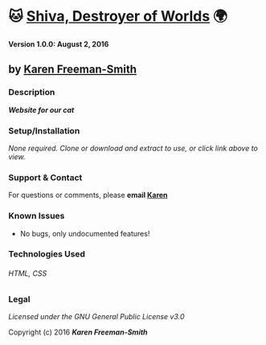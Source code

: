 # :cat: [Shiva, Destroyer of Worlds](http://karenfreemansmith.github.io/shiva) :earth_africa:

__Version 1.0.0: August 2, 2016__
## by [Karen Freeman-Smith](http://karenfreemansmith.github.io)

### Description
__*Website for our cat*__

### Setup/Installation
*None required. Clone or download and extract to use, or click link above to view.*

### Support & Contact
For questions or comments, please __email [Karen](karenfreemansmith@gmail.com)__

### Known Issues
* No bugs, only undocumented features!

### Technologies Used
###### HTML, CSS

### Legal
*Licensed under the GNU General Public License v3.0*

Copyright (c) 2016 **_Karen Freeman-Smith_**
